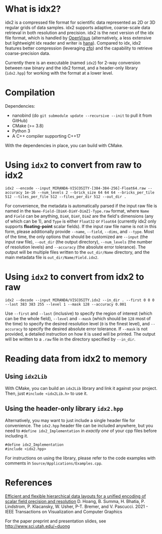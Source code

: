 # What is idx2?
idx2 is a compressed file format for scientific data represented as 2D or 3D regular grids of data samples. idx2 supports adaptive, coarse-scale data retrieval in both resolution and precision.
idx2 is the next version of the idx file format, which is handled by [OpenVisus](https://github.com/sci-visus/OpenVisus) (alternatively, a less extensive but lightweight idx reader and writer is [hana](https://github.com/hoangthaiduong/hana)). Compared to idx, idx2 features better compression (leveraging [zfp](https://github.com/LLNL/zfp)) and the capability to retrieve coarse-precision data.

Currently there is an executable (named `idx2`) for 2-way conversion between raw binary and the idx2 format, and a header-only library (`idx2.hpp`) for working with the format at a lower level.

# Compilation
Dependencies:

- nanobind (do `git submodule update --recursive --init` to pull it from GitHub)
- CMake (>= 3.8)
- Python 3
- A C++ compiler supporting C++17

With the dependencies in place, you can build with CMake.

# Using `idx2` to convert from raw to idx2
```
idx2 --encode --input MIRANDA-VISCOSITY-[384-384-256]-Float64.raw --accuracy 1e-16 --num_levels 2 --brick_size 64 64 64 --bricks_per_tile 512 --tiles_per_file 512 --files_per_dir 512 --out_dir .
```

For convenience, the metadata is automatically parsed if the input raw file is named in the `Name-Field-[DimX-DimY-DimZ]-Type.raw` format, where `Name` and `Field` can be anything, `DimX`, `DimY`, `DimZ` are the field's dimensions (any of which can be 1), and `Type` is either `Float32` or `Float64` (currently idx2 only supports **floating-point** scalar fields).
If the input raw file name is not in this form, please additionally provide `--name`, `--field`, `--dims`, and `--type`.
Most of the time, the only options that should be customized are `--input` (the input raw file), `--out_dir` (the output directory), `--num_levels` (the number of resolution levels) and `--accuracy` (the absolute error tolerance). The output will be multiple files written to the `out_dir/Name` directory, and the main metadata file is `out_dir/Name/Field.idx2`.

# Using `idx2` to convert from idx2 to raw
```
idx2 --decode --input MIRANDA/VISCOSITY.idx2 --in_dir . --first 0 0 0 --last 383 383 255 --level 1 --mask 128 --accuracy 0.001
```

Use `--first` and `--last` (inclusive) to specify the region of interest (which can be the whole field), `--level` and `--mask` (which should be `128` most of the time) to specify the desired resolution level (`0` is the finest level), and `--accuracy` to specify the desired absolute error tolerance. If `--mask` is not provided, a detailed instruction on how it is used will be printed. The output will be written to a `.raw` file in the directory specified by `--in_dir`.

# Reading data from idx2 to memory

## Using `idx2Lib`
With CMake, you can build an `idx2Lib` library and link it against your project. Then, just `#include <idx2Lib.h>` to use it.

## Using the header-only library `idx2.hpp`
Alternatively, you may want to just include a single header file for convenience. The `idx2.hpp` header file can be included anywhere, but you need to `#define idx2_Implementation` in *exactly one* of your cpp files before including it.

```
#define idx2_Implementation
#include <idx2.hpp>
```

For instructions on using the library, please refer to the code examples with comments in `Source/Applications/Examples.cpp`.

# References
[Efficient and flexible hierarchical data layouts for a unified encoding of scalar field precision and resolution](https://ieeexplore.ieee.org/document/9222049)
D. Hoang, B. Summa, H. Bhatia, P. Lindstrom, P. Klacansky, W. Usher, P-T. Bremer, and V. Pascucci.
2021 - IEEE Transactions on Visualization and Computer Graphics

For the paper preprint and presentation slides, see http://www.sci.utah.edu/~duong
